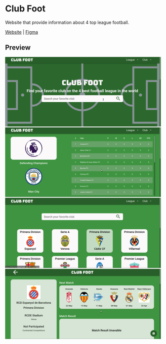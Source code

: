 # Club Foot

Website that provide information about 4 top league football.

[Website](https://club-foot-b5ad7.web.app/#home) | [Figma](https://www.figma.com/file/LhmH9HAWVCDTtIr8tpyYb9/Club-foot?node-id=0%3A1&t=SM4Cl0mC5nM6a9Vu-1)

## Preview 

<img src="img/clubfoot-preview.png" alt="clubfoot preview" />

<img src="img/clubfoot-league.png" alt="clubfoot league" />

<img src="img/clubfoot-club-list.png" alt="clubfoot club list" />

<img src="img/clubfoot-club-detail.png" alt="clubfoot club detail" />
